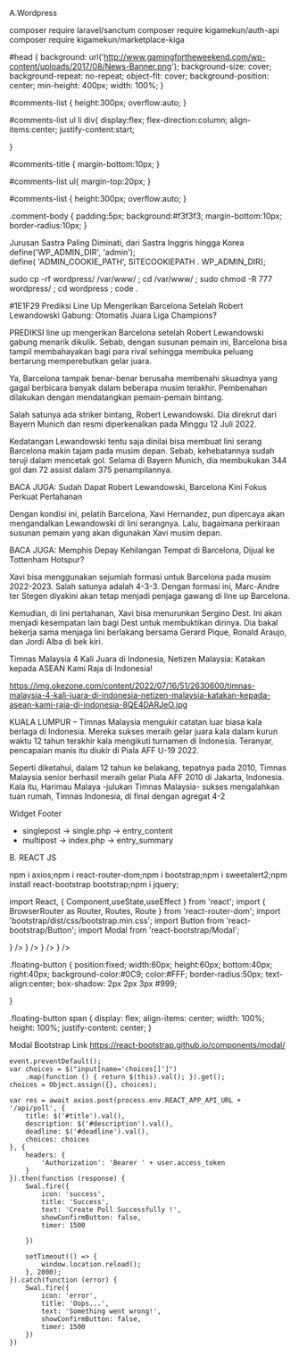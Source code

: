 A.Wordpress


composer require laravel/sanctum
composer require kigamekun/auth-api
composer require kigamekun/marketplace-kiga

#head {
    background: url('http://www.gamingfortheweekend.com/wp-content/uploads/2017/08/News-Banner.png');
    background-size: cover;
    background-repeat: no-repeat;
    object-fit: cover;
    background-position: center;
    min-height: 400px;
    width: 100%;
}



#comments-list {
    height:300px;
    overflow:auto;
}


#comments-list ul li div{
    display:flex;
    flex-direction:column;
    align-items:center;
    justify-content:start;

}


#comments-title {
    margin-bottom:10px;
}

#comments-list ul{
    margin-top:20px;
}

#comments-list {
    height:300px;
    overflow:auto;
}


.comment-body {
    padding:5px;
    background:#f3f3f3;
    margin-bottom:10px;
    border-radius:10px;
}



 Jurusan Sastra Paling Diminati, dari Sastra Inggris hingga Korea
define('WP_ADMIN_DIR', 'admin');  
define( 'ADMIN_COOKIE_PATH', SITECOOKIEPATH . WP_ADMIN_DIR);

sudo cp -rf wordpress/ /var/www/ ; cd /var/www/ ; sudo chmod -R 777 wordpress/ ; cd wordpress ; code .

#1E1F29
Prediksi Line Up Mengerikan Barcelona Setelah Robert Lewandowski Gabung: Otomatis Juara Liga Champions?


PREDIKSI line up mengerikan Barcelona setelah Robert Lewandowski gabung menarik dikulik. Sebab, dengan susunan pemain ini, Barcelona bisa tampil membahayakan bagi para rival sehingga membuka peluang bertarung memperebutkan gelar juara.

Ya, Barcelona tampak benar-benar berusaha membenahi skuadnya yang gagal berbicara banyak dalam beberapa musim terakhir. Pembenahan dilakukan dengan mendatangkan pemain-pemain bintang.

Salah satunya ada striker bintang, Robert Lewandowski. Dia direkrut dari Bayern Munich dan resmi diperkenalkan pada Minggu 12 Juli 2022.

Kedatangan Lewandowski tentu saja dinilai bisa membuat lini serang Barcelona makin tajam pada musim depan. Sebab, kehebatannya sudah teruji dalam mencetak gol. Selama di Bayern Munich, dia membukukan 344 gol dan 72 assist dalam 375 penampilannya.

BACA JUGA: Sudah Dapat Robert Lewandowski, Barcelona Kini Fokus Perkuat Pertahanan

Dengan kondisi ini, pelatih Barcelona, Xavi Hernandez, pun dipercaya akan mengandalkan Lewandowski di lini serangnya. Lalu, bagaimana perkiraan susunan pemain yang akan digunakan Xavi musim depan.

BACA JUGA: Memphis Depay Kehilangan Tempat di Barcelona, Dijual ke Tottenham Hotspur?

Xavi bisa menggunakan sejumlah formasi untuk Barcelona pada musim 2022-2023. Salah satunya adalah 4-3-3. Dengan formasi ini, Marc-Andre ter Stegen diyakini akan tetap menjadi penjaga gawang di line up Barcelona.

Kemudian, di lini pertahanan, Xavi bisa menurunkan Sergino Dest. Ini akan menjadi kesempatan lain bagi Dest untuk membuktikan dirinya. Dia bakal bekerja sama menjaga lini berlakang bersama Gerard Pique, Ronald Araujo, dan Jordi Alba di bek kiri. 


Timnas Malaysia 4 Kali Juara di Indonesia, Netizen Malaysia: Katakan kepada ASEAN Kami Raja di Indonesia!

https://img.okezone.com/content/2022/07/16/51/2630600/timnas-malaysia-4-kali-juara-di-indonesia-netizen-malaysia-katakan-kepada-asean-kami-raja-di-indonesia-8QE4DARJeO.jpg

KUALA LUMPUR – Timnas Malaysia mengukir catatan luar biasa kala berlaga di Indonesia. Mereka sukses meraih gelar juara kala dalam kurun waktu 12 tahun terakhir kala mengikuti turnamen di Indonesia. Teranyar, pencapaian manis itu diukir di Piala AFF U-19 2022.

Seperti diketahui, dalam 12 tahun ke belakang, tepatnya pada 2010, Timnas Malaysia senior berhasil meraih gelar Piala AFF 2010 di Jakarta, Indonesia. Kala itu, Harimau Malaya -julukan Timnas Malaysia- sukses mengalahkan tuan rumah, Timnas Indonesia, di final dengan agregat 4-2

Widget Footer
 
- singlepost -> single.php -> entry_content
- multipost -> index.php -> entry_summary

B. REACT JS 


npm i axios;npm i react-router-dom;npm i bootstrap;npm i sweetalert2;npm install react-bootstrap bootstrap;npm i jquery;

import React, { Component,useState,useEffect } from 'react';
import { BrowserRouter as Router, Routes, Route } from 'react-router-dom';
import 'bootstrap/dist/css/bootstrap.min.css';
import Button from 'react-bootstrap/Button';
import Modal from 'react-bootstrap/Modal';

 <Router>
        <Routes>
          <Route exact path='/' element={<Home />} />
          <Route path='/login' element={<Login />} />
          <Route path='/test' element={<Test />} />
          <Route path='/register' element={<Register />} />
        </Routes>
</Router>


.floating-button {
  position:fixed;
	width:60px;
	height:60px;
	bottom:40px;
	right:40px;
	background-color:#0C9;
	color:#FFF;
	border-radius:50px;
	text-align:center;
	box-shadow: 2px 2px 3px #999;
  
}

.floating-button span {
  display: flex;
  align-items: center;
  width: 100%;
  height: 100%;
  justify-content: center;
}

Modal Bootstrap Link
https://react-bootstrap.github.io/components/modal/

    event.preventDefault();
    var choices = $("input[name='choices[]']")
        .map(function () { return $(this).val(); }).get();
    choices = Object.assign({}, choices);

    var res = await axios.post(process.env.REACT_APP_API_URL + '/api/poll', {
        title: $('#title').val(),
        description: $('#description').val(),
        deadline: $('#deadline').val(),
        choices: choices
    }, {
        headers: {
            'Authorization': 'Bearer ' + user.access_token
        }
    }).then(function (response) {
        Swal.fire({
            icon: 'success',
            title: 'Success',
            text: 'Create Poll Successfully !',
            showConfirmButton: false,
            timer: 1500

        })

        setTimeout(() => {
            window.location.reload();
        }, 2000);
    }).catch(function (error) {
        Swal.fire({
            icon: 'error',
            title: 'Oops...',
            text: 'Something went wrong!',
            showConfirmButton: false,
            timer: 1500
        })
    })

